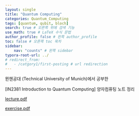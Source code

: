 ```yaml
---
layout: single
title: "Quantum Computing"
categories: Quantum_Computing
tags: [quantum, qubit, bloch]
search: true # 오른쪽 위에 검색 기능
use_math: true # LaTeX 수식 문법
author_profile: false # 왼쪽 author_profile
toc: false # 오른쪽 toc 목차
sidebar:
    nav: "counts" # 왼쪽 sidebar
typora-root-url: ../
# redirect_from:
#   - /catgory1/first-posting # url redirection
---
```




뮌헨공대 (Technical University of Munich)에서 공부한 

[IN2381 Introduction to Quantum Computing] 양자컴퓨팅 노트 정리


 [lecture.pdf](/files/2024-02-29-quantum-computing/lecture.pdf) 

 [exercise.pdf](/files/2024-02-29-quantum-computing/exercise.pdf) 
